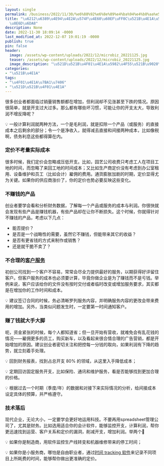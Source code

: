 ```yaml
---
layout: single
permalink: /business/2022/11/30/%e6%88%92%e6%8e%89%e4%ba%94%e4%b8%aa%e5%9d%8f%e4%b9%a0%e6%83%af%ef%bc%8c%e5%88%9b%e4%b8%9a%e5%88%a9%e6%b6%a6%e8%b9%ad%e8%b9%ad%e6%b6%a8/
title: "\u6212\u6389\u4E94\u4E2A\u574F\u4E60\u60EF\uFF0C\u521B\u4E1A\u5229\u6DA6\u8E6D\
  \u8E6D\u6DA8"
description: None
date: 2022-11-30 18:09:14 -0000
last_modified_at: 2022-12-07 19:01:19 -0000
publish: true
pin: false
header:
  image: /assets/wp-content/uploads/2022/12/microbiz_20221125.jpg
  teaser: /assets/wp-content/uploads/2022/12/microbiz_20221125.jpg
  image_description: "\u521D\u521B\u4F01\u4E1A\u5982\u4F55\u521B\u9020\u5229\u6DA6"
categories:
- "\u521B\u4E1A"
tags:
- "\u4F01\u4E1A\u7BA1\u7406"
- "\u521D\u521B\u4F01\u4E1A"
---
```

很多创业者都面临过销量销售额都在增加，但利润却不见涨甚至下跌的情况。原因很简单，就是开支过大过多。那么都有哪些坏习惯，可能让你的开支太大，导致利润不增反降呢？

💡 一般计算利润就两种方法，一个是毛利润，就是扣除一个产品（或服务）的直接成本之后剩余的部分；令一个是净收入，就得减去直接和间接两种成本，比如像税啊，债务利息这些都得算在内。

### 定价不考量实际成本

很多时候，我们定价会忽略或压低开支。比如，园艺公司收费只考虑工人在项目工地的时间，而忽略了来回工地的时间成本；又比如生产商定价没有考虑到办公室租用、设备维护和员工（比如会计）雇佣的费用。通货膨胀加剧的时期，定价显得尤为关键。如果你的供应商涨价了，你的定价也势必要反映这些变化。

### 不赚钱的产品

创业者要学会看和分析财务数据，了解每一个产品或服务的成本与利润。你很快就会发现有些产品是赚钱机器，有些产品却在让你不断损失。这个时候，你就得针对不赚钱的产品，考虑以下几点：

* 能否提价？
* 是否是一个战略性的需要，虽然它不赚钱，但能带来其它的收益？
* 是否有更省钱的方式来制作或销售？
* 还是就干脆不卖了？

### 不合理的[客户服务](https://aswebuild.com/business/2021/03/25/%e5%88%9d%e5%88%9b%e4%bc%81%e4%b8%9a%e5%ae%a2%e6%88%b7%e6%9c%8d%e5%8a%a16%e4%b8%aa%e6%8a%80%e5%b7%a7/)

初创公司找到一个客户不容易，常常会尽全力提供最好的服务，以期获得好评留住客户。但客户服务的成本也必须要计算，毕竟你做企业是为了赚钱而不是亏钱。举例来说，客户应该给你的文件没有按时交付或者临时改变或增加服务要求，其实都是在增加你的工作时间和成本。

💡 建议签订合同的时候，务必清晰罗列服务内容，并明确服务内容的更改会带来费用的增加。另外，当类似问题发生时，一定要第一时间通知客户。

### 赚了钱就大手大脚

呃，资金紧张的时候，每个人都知道省；但一旦开始有营收，就难免会有乱花钱的情况——雇佣更多的员工，购买新车，以及看起来很合情合理的广告营销，都是开始增加的原因。建议创业者密切关注和把控每一分钱的取向，如果利润有下降的趋势，就立刻着手处理。

💡 回到财务报表，找到占总开支 80% 的领域，从这里入手降低成本；

💡 定期回访固定服务开支，比如保险、通讯和维护服务，看是否能够找到更加合理的价格。

💡 根据过去一个时期（季度/年）的数据和对接下来实际情况的分析，给间接成本设定具体的预算，并严格遵守。

### 技术落后

现代企业，无论大小，一定要学会更好地运用科技。不要再用spreadsheet管理公司了，尤其是财务。比如选用适合你的会计软件，能够监控开支，计算利润，帮你更迅速找到运营、客户关系和定价的漏洞，削减开支，增加利润。举两个🌰

💡 如果你是制造商，用软件监控生产线转变和机器维修带来的停工时间；

💡 如果你是小服务商，哪怕是自由职业者，通过[时间 tracking 软件](http://时间管理)来记录不同项目上所耗费的时间，能够帮你做出更准确的定价。

</aside>
